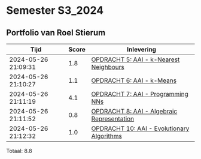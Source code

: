 # Semester S3_2024
## Portfolio van Roel Stierum

|Tijd|Score|Inlevering|
|---|---|---|
|2024-05-26 21:09:31 |1.8|<a href="https://canvas.hu.nl//courses/39753/assignments/284176/submissions/86853">OPDRACHT 5: AAI - k-Nearest Neighbours</a>|
|2024-05-26 21:10:27 |1.1|<a href="https://canvas.hu.nl//courses/39753/assignments/284178/submissions/86853">OPDRACHT 6: AAI - k-Means</a>|
|2024-05-26 21:11:19 |4.1|<a href="https://canvas.hu.nl//courses/39753/assignments/284177/submissions/86853">OPDRACHT 7: AAI - Programming NNs</a>|
|2024-05-26 21:11:52 |0.8|<a href="https://canvas.hu.nl//courses/39753/assignments/284180/submissions/86853">OPDRACHT 8: AAI - Algebraic Representation</a>|
|2024-05-26 21:12:32 |1.0|<a href="https://canvas.hu.nl//courses/39753/assignments/284181/submissions/86853">OPDRACHT 10: AAI - Evolutionary Algorithms</a>|

Totaal: 8.8
